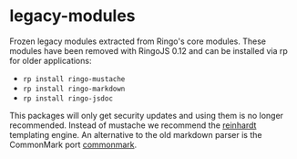 # legacy-modules
Frozen legacy modules extracted from Ringo's core modules. These modules have been removed with RingoJS 0.12 and can
be installed via rp for older applications:

* `rp install ringo-mustache`
* `rp install ringo-markdown`
* `rp install ringo-jsdoc`

This packages will only get security updates and using them is no longer recommended. Instead of mustache we
recommend the [reinhardt](http://packages.ringojs.org/packages/reinhardt) templating engine. An alternative to
the old markdown parser is the CommonMark port [commonmark](http://packages.ringojs.org/packages/commonmark).